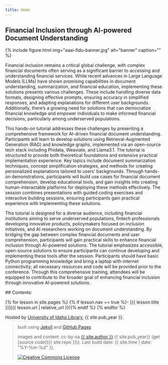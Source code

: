 ```yaml
---
title: Home
---
```


## Financial Inclusion through AI-powered Document Understanding

{% include figure.html img="aaai-fidu-banner.jpg" alt="banner" caption="" %}

Financial inclusion remains a critical global challenge, with complex financial documents often serving as a significant barrier to accessing and understanding financial services. While recent advances in Large Language Models (LLMs) have shown promising capabilities in document understanding, summarization, and financial education, implementing these solutions presents various challenges. These include handling diverse data formats, designing effective prompts, ensuring accuracy in simplified responses, and adapting explanations for different user backgrounds. Additionally, there’s a growing need for solutions that can democratize financial knowledge and empower individuals to make informed financial decisions, particularly among underserved populations.

This hands-on tutorial addresses these challenges by presenting a comprehensive framework for AI-driven financial document understanding. Participants will learn to develop solutions using Retrieval-Augmented Generation (RAG) and knowledge graphs, implemented via an open-source tech stack including Phidata, Weaviate, and Llama3.1. The tutorial is structured to provide both theoretical foundations and extensive practical implementation experience. Key topics include document summarization techniques, concept simplification strategies, and methods for creating personalized explanations tailored to users’ backgrounds. Through hands-on demonstrations, participants will build use cases for financial document comprehension, develop educational tools, and gain insights into creating human-interactable platforms for deploying these methods effectively. The session combines presentations with guided coding exercises and interactive building sessions, ensuring participants gain practical experience with implementing these solutions.

This tutorial is designed for a diverse audience, including financial institutions aiming to serve underserved populations, fintech professionals developing innovative products, policymakers focused on inclusion initiatives, and AI researchers working on document understanding. By bridging the gap between complex financial documents and user comprehension, participants will gain practical skills to enhance financial inclusion through AI-powered solutions. The tutorial emphasizes accessible, open-source solutions to ensure participants can continue developing and implementing these tools after the session. Participants should have basic Python programming knowledge and bring a laptop with internet connectivity; all necessary resources and code will be provided prior to the conference. Through this comprehensive training, attendees will be equipped to contribute to the broader goal of enhancing financial inclusion through innovative AI-powered solutions.

<div class="toc" markdown="1">
## Contents:

{% for lesson in site.pages %}
{% if lesson.nav == true %}- [{{ lesson.title }}]({{ lesson.url | relative_url }}){% endif %}
{% endfor %}
</div>

Hosted by [University of Idaho Library](http://www.lib.uidaho.edu/), {{ site.pub_year }}.
 
> built using [Jekyll](https://jekyllrb.com/) and [GitHub Pages](https://pages.github.com/)
>
> images and content: cc-by-sa <a href="https://github.com/{{ site.github_username }}">{{ site.author }}</a> {{ site.pub_year}} (get [source code]({{ site.repo }})).
> Last build date: {{ site.time | date: "%Y-%m-%d" }}.
>
> <a href="http://creativecommons.org/licenses/by-sa/4.0/" rel="license"><img style="border-width: 0;" src="https://i.creativecommons.org/l/by-sa/4.0/88x31.png" alt="Creative Commons License" /></a>
